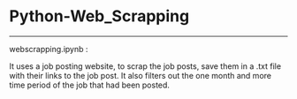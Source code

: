 # Python-Web_Scrapping


**************************************************
webscrapping.ipynb :

It uses a job posting website, to scrap the job posts, save them in a .txt file with their links to the job post.
It also filters out the one month and more time period of the job that had been posted.
